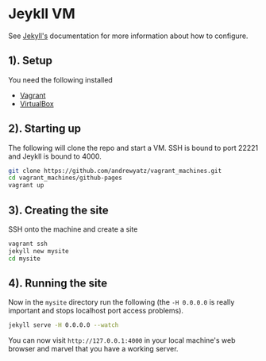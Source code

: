 # Jeykll VM

See [Jekyll's](http://jekyllrb.com/docs/) documentation for more information about how to configure.

## 1). Setup

You need the following installed

- [Vagrant](https://www.vagrantup.com/)
- [VirtualBox](https://www.virtualbox.org/)

## 2). Starting up

The following will clone the repo and start a VM. SSH is bound to port 22221 and Jeykll is bound to 4000.

```bash
git clone https://github.com/andrewyatz/vagrant_machines.git
cd vagrant_machines/github-pages
vagrant up
```

## 3). Creating the site

SSH onto the machine and create a site

```bash
vagrant ssh
jekyll new mysite
cd mysite
```

## 4). Running the site

Now in the `mysite` directory run the following (the `-H 0.0.0.0` is really important and stops localhost port access problems).

```bash
jekyll serve -H 0.0.0.0 --watch
```

You can now visit `http://127.0.0.1:4000` in your local machine's web browser and marvel that you have a working server.
